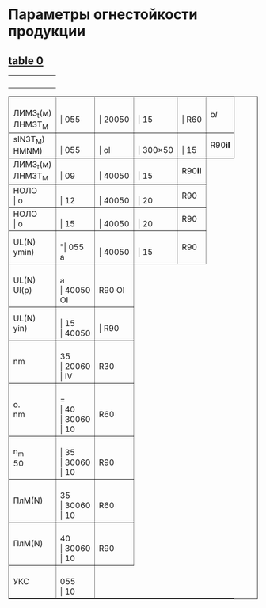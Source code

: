 # Параметры огнестойкости продукции

## [table 0](#66b50e90-d2f6-4630-b766-88de91a76a88)

|         |       |        |      |     |          |
|---------|-------|--------|------|-----|-----------|
|         |       |        |      |     |           |
|         |       |        |      |     |           |
|         |       |        |      |     |           |
|         |       |        |      |     |           |

<table border="1" id="66b50e90-d2f6-4630-b766-88de91a76a88" style="border-collapse: collapse;">
<tbody>
<tr>
<td colspan="1"><br>ЛИМЗ<sub>t</sub>(м)<br>ЛНМЗТ<sub>M</sub></td>
<td><br>| 055<br></td>
<td><br>| 20050<br></td>
<td><br>| 15<br></td>
<td><br>| R60<br></td>
<td>b<i>I</i></td>
</tr>
<tr>
<td colspan="1">sIN<M<sup>3</sup>T<sub>M</sub>)<br>HMN<T<sub>M</sub>)</td>
<td><br>| 055<br></td>
<td><br>| ol<br></td>
<td><br>| 300×50<br></td>
<td><br>| 15<br></td>
<td>R90<b>iI</b></td>
</tr>
<tr>
<td colspan="1">ЛИМЗ<sub>t</sub>(м)<br>ЛНМЗТ<sub>M</sub></td>
<td><br>| 09<br></td>
<td><br>| 40050<br></td>
<td><br>| 15<br></td>
<td>R90<b>iI</b></td>
</tr>
<tr>
<td colspan="1">НОЛО<br>| o</td>
<td><br>| 12<br></td>
<td><br>| 40050<br></td>
<td><br>| 20<br></td>
<td>R90</td>
</tr>
<tr>
<td colspan="1">НОЛО<br>| o</td>
<td><br>| 15<br></td>
<td><br>| 40050<br></td>
<td><br>| 20<br></td>
<td>R90</td>
</tr>
<tr>
<td colspan="1">UL(N)<br>ymin)</td>
<td><br>"| 055<br>a</td>
<td><br>| 40050<br></td>
<td><br>| 15<br></td>
<td>R90</td>
</tr>
<tr>
<td colspan="1">UL(N)<br>Ul(p)</td>
<td><br>a<br>| 40050<br>OI</td>
<td><br>R90 OI</td>
</tr>
<tr>
<td colspan="1">UL(N)<br>yin)</td>
<td><br>| 15<br>| 40050<br></td>
<td><br>| R90</td>
</tr>
<tr>
<td colspan="1">nm</td>
<td><br>35<br>| 20060<br>| IV</td>
<td><br>R30</td>
</tr>
<tr>
<td colspan="1">o.<br>nm</td>
<td><br>=<br>| 40<br>| 30060<br>| 10</td>
<td><br>R60</td>
</tr>
<tr>
<td colspan="1">n<sub>m</sub><br>50</td>
<td><br>| 35<br>| 30060<br>| 10</td>
<td><br>R90</td>
</tr>
<tr>
<td colspan="1">ПлМ(N)</td>
<td><br>35<br>| 30060<br>| 10</td>
<td><br>R60</td>
</tr>
<tr>
<td colspan="1">ПлМ(N)</td>
<td><br>40<br>| 30060<br>| 10</td>
<td><br>R90</td>
</tr>
<tr>
<td colspan="1">УКС</td>
<td><br>055<br>| 10</td>
</tr>
</tbody>
</table>
